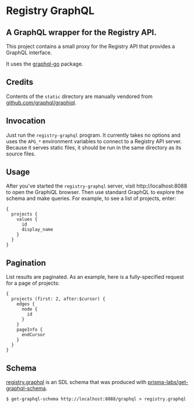 # Registry GraphQL

## A GraphQL wrapper for the Registry API.

This project contains a small proxy for the Registry API that provides a
GraphQL interface.

It uses the [graphql-go](https://github.com/graphql-go/graphql) package.

## Credits

Contents of the `static` directory are manually vendored from
[github.com/graphql/graphiql](https://github.com/graphql/graphiql).

## Invocation

Just run the `registry-graphql` program. It currently takes no options and uses
the `APG_*` environment variables to connect to a Registry API server. Because
it serves static files, it should be run in the same directory as its source
files.

## Usage

After you've started the `registry-graphql` server, visit http://localhost:8088
to open the GraphiQL browser. Then use standard GraphQL to explore the schema
and make queries. For example, to see a list of projects, enter:

```
{
  projects {
    values {
      id
      display_name
    }
  }
}
```

## Pagination

List results are paginated. As an example, here is a fully-specified request
for a page of projects:

```
{
  projects (first: 2, after:$cursor) {
    edges {
      node {
        id
      }
    }
    pageInfo {
      endCursor
    }
  }
}
```

## Schema

[registry.graphql](registry.graphql) is an SDL schema that was produced with
[prisma-labs/get-graphql-schema](https://github.com/prisma-labs/get-graphql-schema).

```
$ get-graphql-schema http://localhost:8088/graphql > registry.graphql
```
